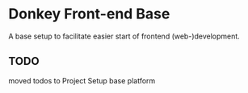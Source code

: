 # Donkey Front-end Base

A base setup to facilitate easier start of frontend (web-)development.

## TODO

moved todos to Project Setup base platform
